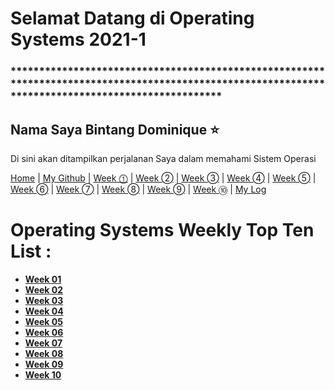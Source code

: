 # Selamat Datang di Operating Systems 2021-1

### ***************************************************************************************************************************************************

## Nama Saya Bintang Dominique ⭐ 

Di sini akan ditampilkan perjalanan Saya dalam memahami Sistem Operasi

[Home](https://bintangdom.github.io/os211/) | [My Github](https://github.com/bintangdom/os211) | [Week ⓵](https://bintangdom.github.io/os211/W01/)  | [Week ➁](https://bintangdom.github.io/os211/W02/) | [Week ➂](https://bintangdom.github.io/os211/W03/) | [Week ➃](https://bintangdom.github.io/os211/W04/) | [Week ➄](https://bintangdom.github.io/os211/W05/) | [Week ➅](https://bintangdom.github.io/os211/W06/) | [Week ➆](https://bintangdom.github.io/os211/W07/) | [Week ➇](https://bintangdom.github.io/os211/W08/) | [Week ➈](https://bintangdom.github.io/os211/W09/) | [Week ➉](https://bintangdom.github.io/os211/W10/) | [My Log](https://github.com/bintangdom/os211/blob/main/TXT/mylog.txt)



# Operating Systems Weekly Top Ten List :
* <b>[Week 01](https://bintangdom.github.io/os211/W01/)</b> 
* <b>[Week 02](https://bintangdom.github.io/os211/W02/)</b>
* <b>[Week 03](https://bintangdom.github.io/os211/W03/)</b>  
* <b>[Week 04](https://bintangdom.github.io/os211/W04/)</b>  
* <b>[Week 05](https://bintangdom.github.io/os211/W05/)</b>  
* <b>[Week 06](https://bintangdom.github.io/os211/W06/)</b>  
* <b>[Week 07](https://bintangdom.github.io/os211/W07/)</b>  
* <b>[Week 08](https://bintangdom.github.io/os211/W08/)</b>  
* <b>[Week 09](https://bintangdom.github.io/os211/W09/)</b>  
* <b>[Week 10](https://bintangdom.github.io/os211/W10/)</b>  
  
 
